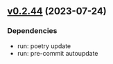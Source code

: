 ## [v0.2.44](https://github.com/chizmw/botc-custom-script-json2pdf/releases/tag/0.2.44) (2023-07-24)

### Dependencies

* run: poetry update
* run: pre-commit autoupdate